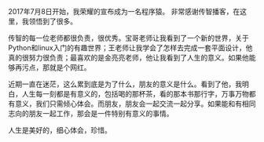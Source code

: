 2017年7月8日开始，我荣耀的宣布成为一名程序猿。
非常感谢传智播客，在这里，我领悟到了很多。

传智的每一位老师都很负责，很优秀。宝哥老师让我看到了一个新的世界，关于Python和linux入门的有趣世界；王老师让我学会了怎样去完成一套平面设计，他真的很努力很负责；最喜欢的是金亮亮老师，他让我看到了人生的意义。如果他能够再污点，那就是个网红。

近期一直在迷茫，这么累到底是为了什么，朋友的意义是什么。看到了他，我明白，人生每一刻都是有意义的，包括喝的那杯茶，看的那本书那行字，万事万物都有意义，我们只需倾心体会。而朋友，朋友会一起交流一起分享。如果能和有相同志向的朋友一起工作，那会是一件特别有意义的事情。

人生是美好的，细心体会，珍惜。
